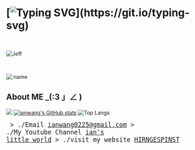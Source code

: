 # [![Typing SVG](https://readme-typing-svg.herokuapp.com?font=Fira+Code&size=37&duration=4090&pause=800&color=FD7D36&random=false&width=700&height=60&lines=Hey%2C+what's+up!;ianwang0225;%EF%BC%A3heck+out+my+%EF%BC%B7ebsite+(*%C2%B4%E2%88%80%60)~%E2%99%A5)](https://git.io/typing-svg)
</br>

<p align="left"> <img src="https://i.imgur.com/HtBRfnF.jpeg" alt="Jeff" /> </p>
</br>

![:name](https://count.getloli.com/get/@ianwang0225?theme=gelbooru)

## About ME _(:3 」∠ ) 
<be>

![](https://github-profile-summary-cards.vercel.app/api/cards/profile-details?username=ianwang0225)
[![ianwang's GitHub stats](https://github-readme-stats.vercel.app/api?username=ianwang0225&show_icons=true&theme=gruvbox)](https://github.com/anuraghazra/github-readme-stats)
![Top Langs](https://github-readme-stats.vercel.app/api/top-langs/?username=ianwang0225&layout=compact&theme=gruvbox)

<big><pre>
&#62; ./Email
[ianwang0225@gmail.com](ianwang0225@gmail.com)
&#62; ./My Youtube Channel
[ian's little world](https://www.youtube.com/channel/UChDOJicsLU6zBG06MakoN2Q)
&#62; ./visit my website
[HIRNGESPINST](https://ianwang0225.github.io/)
</pre></big>



</br>



